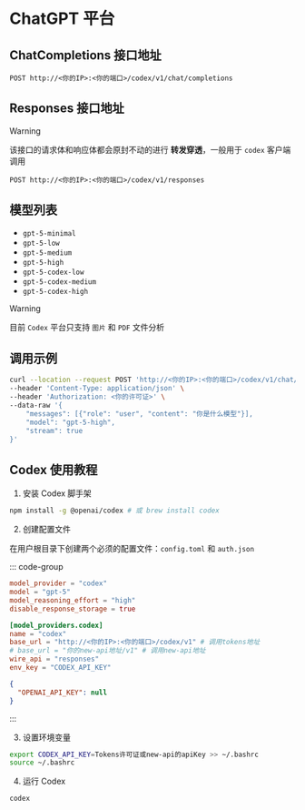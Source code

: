 # ChatGPT 平台

## ChatCompletions 接口地址

```curl
POST http://<你的IP>:<你的端口>/codex/v1/chat/completions
```

## Responses 接口地址

> [!WARNING]
>
> 该接口的请求体和响应体都会原封不动的进行 **转发穿透**，一般用于 `codex` 客户端调用

```curl
POST http://<你的IP>:<你的端口>/codex/v1/responses
```

## 模型列表

- `gpt-5-minimal`
- `gpt-5-low`
- `gpt-5-medium`
- `gpt-5-high`
- `gpt-5-codex-low`
- `gpt-5-codex-medium`
- `gpt-5-codex-high`

> [!WARNING]
>
> 目前 `Codex` 平台只支持 `图片` 和 `PDF` 文件分析

## 调用示例

```bash
curl --location --request POST 'http://<你的IP>:<你的端口>/codex/v1/chat/completions' \
--header 'Content-Type: application/json' \
--header 'Authorization: <你的许可证>' \
--data-raw '{
    "messages": [{"role": "user", "content": "你是什么模型"}],
    "model": "gpt-5-high",
    "stream": true
}'
```

## Codex 使用教程

1. 安装 Codex 脚手架

```bash
npm install -g @openai/codex # 或 brew install codex
```

2. 创建配置文件

在用户根目录下创建两个必须的配置文件：`config.toml` 和 `auth.json`

::: code-group

```toml [config.toml]
model_provider = "codex"
model = "gpt-5"
model_reasoning_effort = "high"
disable_response_storage = true

[model_providers.codex]
name = "codex"
base_url = "http://<你的IP>:<你的端口>/codex/v1" # 调用tokens地址
# base_url = "你的new-api地址/v1" # 调用new-api地址
wire_api = "responses"
env_key = "CODEX_API_KEY"
```

```json [auth.json]
{
  "OPENAI_API_KEY": null
}
```

:::

3. 设置环境变量

```bash
export CODEX_API_KEY=Tokens许可证或new-api的apiKey >> ~/.bashrc
source ~/.bashrc
```

4. 运行 Codex

```bash
codex
```
